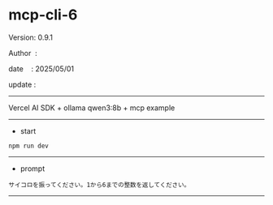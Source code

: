 ﻿# mcp-cli-6

 Version: 0.9.1

 Author  : 

 date    : 2025/05/01
 
 update  :

***

Vercel AI SDK + ollama qwen3:8b + mcp example

***
* start
```
npm run dev
```

***
* prompt

```
サイコロを振ってください。1から6までの整数を返してください。
```

***

